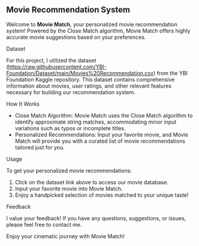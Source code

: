 ## Movie Recommendation System

Welcome to **Movie Match**, your personalized movie recommendation system! Powered by the Close Match algorithm, Movie Match offers highly accurate movie suggestions based on your preferences.

Dataset

For this project, I utilized the dataset (https://raw.githubusercontent.com/YBI-Foundation/Dataset/main/Movies%20Recommendation.csv) from the YBI Foundation Kaggle repository. This dataset contains comprehensive information about movies, user ratings, and other relevant features necessary for building our recommendation system.

How It Works

- Close Match Algorithm: Movie Match uses the Close Match algorithm to identify approximate string matches, accommodating minor input variations such as typos or incomplete titles.
- Personalized Recommendations: Input your favorite movie, and Movie Match will provide you with a curated list of movie recommendations tailored just for you.

Usage

To get your personalized movie recommendations:
1. Click on the dataset link above to access our movie database.
2. Input your favorite movie into Movie Match.
3. Enjoy a handpicked selection of movies matched to your unique taste!

Feedback

I value your feedback! If you have any questions, suggestions, or issues, please feel free to contact me.

Enjoy your cinematic journey with Movie Match!
